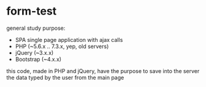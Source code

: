 # form-test
general study purpose:
  * SPA single page application with ajax calls
  * PHP (~5.6.x .. 7.3.x, yep, old servers)
  * jQuery (~3.x.x)
  * Bootstrap  (~4.x.x)
  
this code, made in PHP and jQuery, have the purpose to save into the server the data typed by the user from the main page

